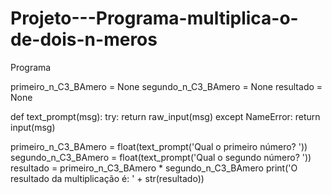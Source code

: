 # Projeto---Programa-multiplica-o-de-dois-n-meros
Programa

primeiro_n_C3_BAmero = None
segundo_n_C3_BAmero = None
resultado = None

def text_prompt(msg):
  try:
    return raw_input(msg)
  except NameError:
    return input(msg)


primeiro_n_C3_BAmero = float(text_prompt('Qual o primeiro número? '))
segundo_n_C3_BAmero = float(text_prompt('Qual o segundo número? '))
resultado = primeiro_n_C3_BAmero * segundo_n_C3_BAmero
print('O resultado da multiplicação é: ' + str(resultado))
